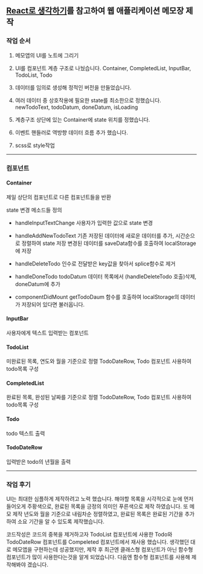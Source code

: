 ## [React로 생각하기](https://ko.reactjs.org/docs/thinking-in-react.html)를 참고하여 웹 애플리케이션 메모장 제작

### 작업 순서

1.  메모앱의 UI를 노트에 그리기

2.  UI를 컴포넌트 계층 구조로 나눴습니다.
    Container, CompletedList, InputBar, TodoList, Todo

3.  데이터를 임의로 생성해 정적인 버전을 만들었습니다.

4.  여러 데이터 중 상호작용에 필요한 state를 최소한으로 정했습니다.
    newTodoText, todoDatum, doneDatum, isLoading

5.  계층구조 상단에 있는 Container에 state 위치를 정했습니다.

6.  이벤트 핸들러로 역방향 데이터 흐름 추가 했습니다.

7.  scss로 style작업

---

### 컴포넌트

#### Container

제일 상단의 컴포넌트로 다른 컴포넌트들을 반환

state 변경 메소드들 정의

- handleInputTextChange
  사용자가 입력한 값으로 state 변경

- handleAddNewTodoText
  기존 저장된 데이터에 새로운 데이터를 추가, 시간순으로 정렬하여 state 저장
  변경된 데이터를 saveData함수를 호출하여 localStorage에 저장

- handleDeleteTodo
  인수로 전달받은 key값을 찾아서 splice함수로 제거

- handleDoneTodo
  todoDatum 데이터 목록에서 (handleDeleteTodo 호출)삭제, doneDatum에 추가

- componentDidMount
  getTodoDaum 함수를 호출하여 localStorage의 데이터가 저장되어 있다면 불러옵니다.

#### InputBar

사용자에게 텍스트 입력받는 컴포넌트

#### TodoList

미완료된 목록, 연도와 월을 기준으로 정렬
TodoDateRow, Todo 컴포넌트 사용하여 todo목록 구성

#### CompletedList

완료된 목록, 완성된 날짜를 기준으로 정렬
TodoDateRow, Todo 컴포넌트 사용하여 todo목록 구성

#### Todo

todo 텍스트 출력

#### TodoDateRow

입력받은 todo의 년월을 출력

---

### 작업 후기

UI는 최대한 심플하게 제작하려고 노력 했습니다. 해야할 목록을 시각적으로 눈에 먼저 들어오게 주황색으로, 완료된 목록을 긍정의 의미인 푸른색으로 제작 하였습니다. 또 메모 제작 년도와 월을 기준으로 내림차순 정렬하였고, 완료된 목록은 완료된 기간을 추가하여 소요 기간을 알 수 있도록 제작했습니다.

코드작성은 코드의 중복을 제거하고자 TodoList 컴포넌트에 사용한 Todo와 TodoDateRow 컴포넌트를 Compeleted 컴포넌트에서 재사용 했습니다.
생각했던 대로 메모앱을 구현하는데 성공했지만, 제작 후 최근엔 클래스형 컴포넌트가 아닌 함수형 컴포넌트가 많이 사용한다는것을 알게 되었습니다. 다음엔 함수형 컴포넌트를 사용해 제작해봐야 겠습니다.
